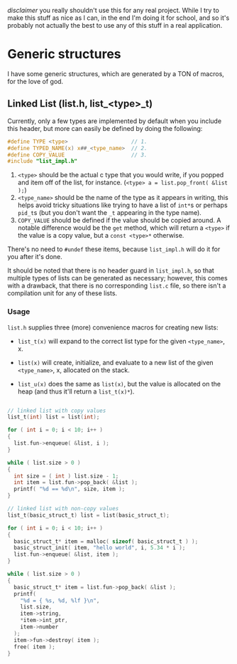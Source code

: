 
*disclaimer* you really shouldn't use this for any real project. While I try
to make this stuff as nice as I can, in the end I'm doing it for school, and
so it's probably not actually the best to use any of this stuff in a real
application.

# Generic structures


I have some generic structures, which are generated by a TON of macros,
for the love of god.

## Linked List (list.h, list_\<type\>_t)

Currently, only a few types are implemented by default when you include
this header, but more can easily be defined by doing the following:
```c
#define TYPE <type>                    // 1.
#define TYPED_NAME(x) x##_<type_name>  // 2.
#define COPY_VALUE                     // 3.
#include "list_impl.h"
```
1. `<type>` should be the actual c type that you would write, if you popped
and item off of the list, for instance. (`<type> a = list.pop_front( &list );`)
2. `<type_name>` should be the name of the type as it appears in writing, this
helps avoid tricky situations like trying to have a list of `int*`s or perhaps
`pid_t`s (but you don't want the `_t` appearing in the type name).
3. `COPY_VALUE` should be defined if the value should be copied around. A
notable difference would be the `get` method, which will return a `<type>` if
the value is a copy value, but a `const <type>*` otherwise.

There's no need to `#undef` these items, because `list_impl.h` will do it
for you after it's done.

It should be noted that there is no header guard in `list_impl.h`, so that
multiple types of lists can be generated as necessary; however, this comes
with a drawback, that there is no corresponding `list.c` file, so there isn't
a compilation unit for any of these lists.

### Usage
`list.h` supplies three (more) convenience macros for creating new lists:
* `list_t(x)` will expand to the correct list type for the given 
`<type_name>`, x.

* `list(x)` will create, initialize, and evaluate to a new list of the given
`<type_name>`, x, allocated on the stack.

* `list_u(x)` does the same as `list(x)`, but the value is allocated on the
heap (and thus it'll return a `list_t(x)*`).

```c

// linked list with copy values
list_t(int) list = list(int);

for ( int i = 0; i < 10; i++ )
{
  list.fun->enqueue( &list, i );
}

while ( list.size > 0 )
{
  int size = ( int ) list.size - 1;
  int item = list.fun->pop_back( &list );
  printf( "%d == %d\n", size, item );
}

// linked list with non-copy values
list_t(basic_struct_t) list = list(basic_struct_t);

for ( int i = 0; i < 10; i++ )
{
  basic_struct_t* item = malloc( sizeof( basic_struct_t ) );
  basic_struct_init( item, "hello world", i, 5.34 * i );
  list.fun->enqueue( &list, item );
}

while ( list.size > 0 )
{
  basic_struct_t* item = list.fun->pop_back( &list );
  printf( 
    "%d = { %s, %d, %lf }\n",
    list.size,
    item->string,
    *item->int_ptr,
    item->number
  );
  item->fun->destroy( item );
  free( item );
}
```


